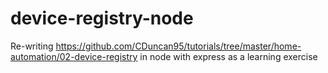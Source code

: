 # device-registry-node
Re-writing https://github.com/CDuncan95/tutorials/tree/master/home-automation/02-device-registry in node with express as a learning exercise
